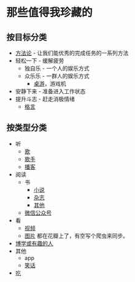 # 那些值得我珍藏的
## 按目标分类
* [方法论](methodology) - 让我们能优秀的完成任务的一系列方法
* 轻松一下 - 缓解疲劳
  * 独自乐 - 一个人的娱乐方式
  * 众乐乐 - 一群人的娱乐方式
    * [桌游](table-game)，游戏机
* 安静下来 - 准备进入工作状态
* 提升斗志 - 赶走消极情绪
  * [格言](motto/be-strong.md)

## 按类型分类
* 听
  * [歌](song)
  * [歌手](singer)
  * [播客](listen.md)
* 阅读
  * 书
    * [小说](read/book/novel.md)
    * [杂志](read/book/magazine.md)
    * [其他](read/book/other.md)
  * [微信公众号](read/wechat.md)
* 看
  * [视频](watch.md)
  * [图片](http://huaban.com/ikdlmmdig4/) 都在花瓣上了，有空写个爬虫来同步。
* [博学或有趣的人](people.md)
* 其他
  * app
  * [笑话](gag.md)
* [吃](eat)
